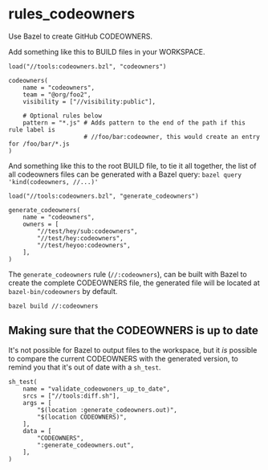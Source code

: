 # rules_codeowners

Use Bazel to create GitHub CODEOWNERS.

Add something like this to BUILD files in your WORKSPACE.

```bzl
load("//tools:codeowners.bzl", "codeowners")

codeowners(
    name = "codeowners",
    team = "@org/foo2",
    visibility = ["//visibility:public"],

    # Optional rules below
    pattern = "*.js" # Adds pattern to the end of the path if this rule label is
                     # //foo/bar:codeowner, this would create an entry for /foo/bar/*.js
)
```

And something like this to the root BUILD file, to tie it all together, the list
of all codeowners files can be generated with a Bazel query: `bazel query 'kind(codeowners, //...)'`

```bzl
load("//tools:codeowners.bzl", "generate_codeowners")

generate_codeowners(
    name = "codeowners",
    owners = [
        "//test/hey/sub:codeowners",
        "//test/hey:codeowners",
        "//test/heyoo:codeowners",
    ],
)
```

The `generate_codeowners` rule (`//:codeowners`), can be built with Bazel to create
the complete CODEOWNERS file, the generated file will be located at `bazel-bin/codeowners` by default.

`bazel build //:codeowners`

## Making sure that the CODEOWNERS is up to date

It's not possible for Bazel to output files to the workspace, but it _is_ possible to compare the current CODEOWNERS
with the generated version, to remind you that it's out of date with a `sh_test`.


```bzl
sh_test(
    name = "validate_codeowoners_up_to_date",
    srcs = ["//tools:diff.sh"],
    args = [
        "$(location :generate_codeowners.out)",
        "$(location CODEOWNERS)",
    ],
    data = [
        "CODEOWNERS",
        ":generate_codeowners.out",
    ],
)
```
